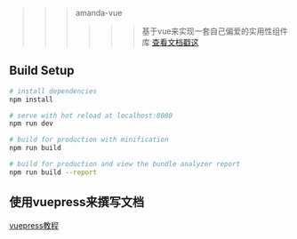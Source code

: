 >>> amanda-vue
>>>>>> 基于vue来实现一套自己偏爱的实用性组件库
>>>>>> [查看文档戳这](https://github.com/hongtanhao/amanda-vue-docs/dist/)

## Build Setup

``` bash
# install dependencies
npm install

# serve with hot reload at localhost:8080
npm run dev

# build for production with minification
npm run build

# build for production and view the bundle analyzer report
npm run build --report
```

## 使用vuepress来撰写文档
[vuepress教程](https://vuepress.vuejs.org/)

